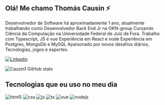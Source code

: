 ## Olá! Me chamo Thomás Causin ⚡

Desenvolvedor de Software há aproximadamente 1 ano, atualmente trabalhando como Desenvolvedor Back End Jr
na OKN-group
Cursando Ciência da Computação na Universidade Federal de Juiz de Fora. Trabalho com Typescript, JS e vue
Experiência em React e node
Experiência em Postgres, MongoDb e MySQL
Apaixonado por novos desafios diários, Tecnologias, jogos e esportes.

[![Linkedin](https://img.shields.io/badge/LinkedIn-0077B5?style=for-the-badge&logo=linkedin&logoColor=white)](https://www.linkedin.com/in/thom%C3%A1s-causin-076532207/)


![Cauzin1 GitHub stats](https://github-readme-stats.vercel.app/api?username=Cauzin1&show_icons=true&theme=dracula&count_private=true)

## Tecnologias que eu uso no meu dia

<div style="display: inline_block">
  <img align="center" alt="html5" src="https://img.shields.io/badge/HTML5-E34F26?style=for-the-badge&logo=html5&logoColor=white" />
  <img align="center" alt="css" src="https://img.shields.io/badge/CSS3-1572B6?style=for-the-badge&logo=css3&logoColor=white" />
  <img align="center" alt="js" src="https://img.shields.io/badge/JavaScript-F7DF1E?style=for-the-badge&logo=javascript&logoColor=black" />
  <img align="center" alt="ts" src="https://img.shields.io/badge/TypeScript-007ACC?style=for-the-badge&logo=typescript&logoColor=white" />
  <img align="center" alt="vue" src="https://img.shields.io/badge/Vue.js-35495E?style=for-the-badge&logo=vue.js&logoColor=4FC08D" />
  <img align="center" alt="nodejs" src="https://img.shields.io/badge/Node.js-43853D?style=for-the-badge&logo=node.js&logoColor=white" />
</div><br/>



